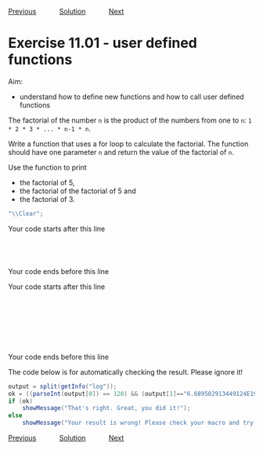 [Previous](./ex10-01.md) &nbsp;&nbsp;&nbsp;&nbsp;&nbsp;&nbsp;&nbsp;&nbsp;&nbsp;&nbsp;     [Solution](../ans/ans11-01.md) &nbsp;&nbsp;&nbsp;&nbsp;&nbsp;&nbsp;&nbsp;&nbsp;&nbsp;&nbsp; [Next](./ex11-02.md)

# Exercise 11.01 - user defined functions

Aim: 
- understand how to define new functions and how to call user defined functions

The factorial of the number ``n`` is the product of the numbers from
one to ``n``: ``1 * 2 * 3 * ... * n-1 * n``.

Write a function that uses a for loop to calculate the factorial.
The function should have one parameter ``n`` and return the value
of the factorial of ``n``. 

Use the function to print 
- the factorial of 5,
- the factorial of the factorial of 5 and 
- the factorial of 3. 

```java
"\\Clear";
```
Your code starts after this line 
```java





```
 Your code ends before this line

Your code starts after this line 
```java









```
 Your code ends before this line

The code below is for automatically checking the result. Please ignore it! 
```java
output = split(getInfo("log"));
ok = ((parseInt(output[0]) == 120) && (output[1]=="6.689502913449124E198") && (parseInt(output[2]) == 6));
if (ok)
	showMessage("That's right. Great, you did it!");
else 
	showMessage("Your result is wrong! Please check your macro and try again!");
```
[Previous](./ex10-01.md) &nbsp;&nbsp;&nbsp;&nbsp;&nbsp;&nbsp;&nbsp;&nbsp;&nbsp;&nbsp;     [Solution](../ans/ans11-01.md) &nbsp;&nbsp;&nbsp;&nbsp;&nbsp;&nbsp;&nbsp;&nbsp;&nbsp;&nbsp; [Next](./ex11-02.md)
